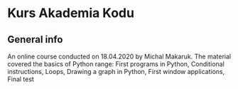 # Kurs Akademia Kodu

## General info
An online course conducted on 18.04.2020 by Michal Makaruk. The material covered the basics of Python range: 
First programs in Python, Conditional instructions, Loops, Drawing a graph in Python, First window applications, Final test
